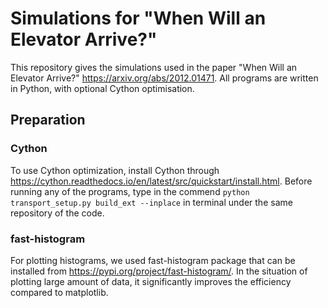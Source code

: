 # Simulations for "When Will an Elevator Arrive?"
This repository gives the simulations used in the paper "When Will an Elevator Arrive?" https://arxiv.org/abs/2012.01471. All programs are written in Python, with optional Cython optimisation.

## Preparation
### Cython
To use Cython optimization, install Cython through https://cython.readthedocs.io/en/latest/src/quickstart/install.html.
Before running any of the programs, type in the commend `python transport_setup.py build_ext --inplace` in terminal under the same repository of the code. 

### fast-histogram
For plotting histograms, we used fast-histogram package that can be installed from https://pypi.org/project/fast-histogram/. In the situation of plotting large amount of data, it significantly improves the efficiency compared to matplotlib.
